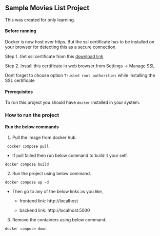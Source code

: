 ## Sample Movies List Project

This was created for only learning.

#### Before running

Docker is now host over https. But the ssl certificate has to be installed on your browser for
detecting this as a secure connection.

Step 1. Get ssl certificate from this [download link](https://raw.githubusercontent.com/harikrishnan-annappilly/movies/feature/ssl/backend/ssl/cert.crt)

Step 2. Install this certificate in web browser from Settings -> Manage SSL

Dont forget to choose option `Trusted root authorities` while installing the SSL certificate

#### Prerequisites

To run this project you should have `docker` installed in your system.

### How to run the project

#### Run the below commands

1. Pull the image from docker hub.

```
 docker compose pull
```

-   If pull failed then run below command to build it your self.

```
docker compose build
```

2. Run the project using below command.

```
docker compose up -d
```

-   Then go to any of the below links as you like,

    -   frontend link: http://localhost

    -   backend link: http://localhost:5000

3. Remove the containers using below command.

```
docker compose down
```
